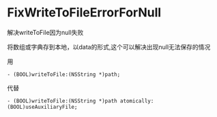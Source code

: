 FixWriteToFileErrorForNull
==========================

解决writeToFile因为null失败

将数组或字典存到本地，以data的形式,这个可以解决出现null无法保存的情况

用


	- (BOOL)writeToFile:(NSString *)path;

代替

	- (BOOL)writeToFile:(NSString *)path atomically:(BOOL)useAuxiliaryFile;
